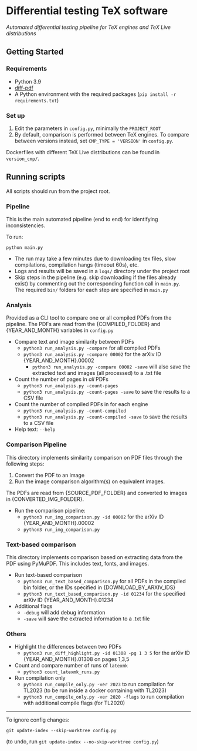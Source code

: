 # Differential testing TeX software

_Automated differential testing pipeline for TeX engines and TeX Live distributions_

## Getting Started

### Requirements

* Python 3.9
* [diff-pdf](https://github.com/vslavik/diff-pdf)
* A Python environment with the required packages (`pip install -r requirements.txt`)

### Set up

1. Edit the parameters in `config.py`, minimally the `PROJECT_ROOT`
1. By default, comparison is performed between TeX engines. To compare between versions instead, set `CMP_TYPE = 'VERSION'` in `config.py`.

Dockerfiles with different TeX Live distributions can be found in `version_cmp/`.

## Running scripts

All scripts should run from the project root.

### Pipeline

This is the main automated pipeline (end to end) for identifying inconsistencies.

To run:

```
python main.py
```

* The run may take a few minutes due to downloading tex files, slow compilations, compilation hangs (timeout 60s), etc.
* Logs and results will be saved in a `logs/` directory under the project root
* Skip steps in the pipeline (e.g. skip downloading if the files already exist) by commenting out the corresponding function call in `main.py`. The required `bin/` folders for each step are specified in `main.py`

### Analysis

Provided as a CLI tool to compare one or all compiled PDFs from the pipeline. 
The PDFs are read from the {COMPILED_FOLDER} and {YEAR_AND_MONTH} variables in `config.py`

* Compare text and image similarity between PDFs 
    * `python3 run_analysis.py -compare` for all compiled PDFs
    * `python3 run_analysis.py -compare 00002` for the arXiv ID {YEAR_AND_MONTH}.00002
        * `python3 run_analysis.py -compare 00002 -save` will also save the extracted text and images (all processed) to a .txt file
* Count the number of pages in _all_ PDFs
    * `python3 run_analysis.py -count-pages`
    * `python3 run_analysis.py -count-pages -save` to save the results to a CSV file
* Count the number of compiled PDFs in for each engine
    * `python3 run_analysis.py -count-compiled`
    * `python3 run_analysis.py -count-compiled -save` to save the results to a CSV file
* Help text: `--help`

### Comparison Pipeline

This directory implements similarity comparison on PDF files through the following steps:

1. Convert the PDF to an image
1. Run the image comparison algorithm(s) on equivalent images.

The PDFs are read from {SOURCE_PDF_FOLDER} and converted to images in {CONVERTED_IMG_FOLDER}.

* Run the comparison pipeline:
    * `python3 run_img_comparison.py -id 00002` for the arXiv ID {YEAR_AND_MONTH}.00002
    * `python3 run_img_comparison.py`

### Text-based comparison

This directory implements comparison based on extracting data from the PDF using PyMuPDF.
This includes text, fonts, and images.

* Run text-based comparison
    * `python3 run_text_based_comparison.py` for all PDFs in the compiled bin folder, or the IDs specified in {DOWNLOAD_BY_ARXIV_IDS}
    * `python3 run_text_based_comparison.py -id 01234` for the specified arXiv ID {YEAR_AND_MONTH}.01234
* Additional flags
    * `-debug` will add debug information
    * `-save` will save the extracted information to a .txt file

### Others

* Highlight the differences between two PDFs
    * `python3 run_diff_highlight.py -id 01308 -pg 1 3 5` for the arXiv ID {YEAR_AND_MONTH}.01308 on pages 1,3,5
* Count and compare number of runs of `latexmk`
    * `python3 count_latexmk_runs.py`
* Run compilation only
    * `python3 run_compile_only.py -ver 2023` to run compilation for TL2023 (to be run inside a docker containing with TL2023)
    * `python3 run_compile_only.py -ver 2020 -flags` to run compilation with additional compile flags (for TL2020)


---

To ignore config changes:
```
git update-index --skip-worktree config.py
```
(to undo, run `git update-index --no-skip-worktree config.py`)

